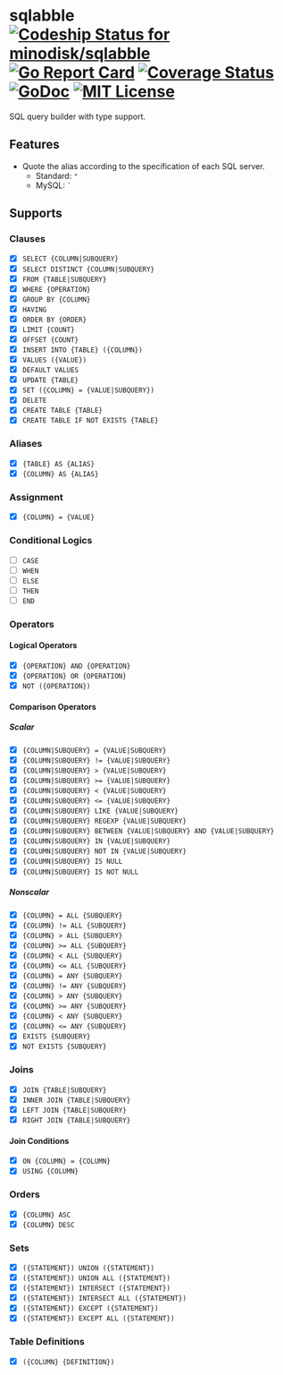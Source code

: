 # sqlabble [ ![Codeship Status for minodisk/sqlabble](https://img.shields.io/codeship/f3642650-d5ab-0134-3d76-0246ca48a45f/master.svg)](https://app.codeship.com/projects/202522) [![Go Report Card](https://goreportcard.com/badge/github.com/minodisk/sqlabble)](https://goreportcard.com/report/github.com/minodisk/sqlabble) [![Coverage Status](https://coveralls.io/repos/github/minodisk/sqlabble/badge.svg?branch=master)](https://coveralls.io/github/minodisk/sqlabble?branch=master) [![GoDoc](https://godoc.org/github.com/minodisk/sqlabble?status.png)](https://godoc.org/github.com/minodisk/sqlabble) [![MIT License](http://img.shields.io/badge/license-MIT-blue.svg?style=flat)](LICENSE)

SQL query builder with type support.

## Features

- Quote the alias according to the specification of each SQL server.
  - Standard: `"`
  - MySQL: `` ` ``

## Supports

### Clauses

- [x] `SELECT {COLUMN|SUBQUERY}`
- [x] `SELECT DISTINCT {COLUMN|SUBQUERY}`
- [x] `FROM {TABLE|SUBQUERY}`
- [x] `WHERE {OPERATION}`
- [x] `GROUP BY {COLUMN}`
- [x] `HAVING`
- [x] `ORDER BY {ORDER}`
- [x] `LIMIT {COUNT}`
- [x] `OFFSET {COUNT}`
- [x] `INSERT INTO {TABLE} ({COLUMN})`
- [x] `VALUES ({VALUE})`
- [x] `DEFAULT VALUES`
- [x] `UPDATE {TABLE}`
- [x] `SET ({COLUMN} = {VALUE|SUBQUERY})`
- [x] `DELETE`
- [x] `CREATE TABLE {TABLE}`
- [x] `CREATE TABLE IF NOT EXISTS {TABLE}`

### Aliases

- [x] `{TABLE} AS {ALIAS}`
- [x] `{COLUMN} AS {ALIAS}`

### Assignment

- [x] `{COLUMN} = {VALUE}`

### Conditional Logics

- [ ] `CASE`
- [ ] `WHEN`
- [ ] `ELSE`
- [ ] `THEN`
- [ ] `END`

### Operators

#### Logical Operators

- [x] `{OPERATION} AND {OPERATION}`
- [x] `{OPERATION} OR {OPERATION}`
- [x] `NOT ({OPERATION})`

#### Comparison Operators

##### Scalar

- [x] `{COLUMN|SUBQUERY} = {VALUE|SUBQUERY}`
- [x] `{COLUMN|SUBQUERY} != {VALUE|SUBQUERY}`
- [x] `{COLUMN|SUBQUERY} > {VALUE|SUBQUERY}`
- [x] `{COLUMN|SUBQUERY} >= {VALUE|SUBQUERY}`
- [x] `{COLUMN|SUBQUERY} < {VALUE|SUBQUERY}`
- [x] `{COLUMN|SUBQUERY} <= {VALUE|SUBQUERY}`
- [x] `{COLUMN|SUBQUERY} LIKE {VALUE|SUBQUERY}`
- [x] `{COLUMN|SUBQUERY} REGEXP {VALUE|SUBQUERY}`
- [x] `{COLUMN|SUBQUERY} BETWEEN {VALUE|SUBQUERY} AND {VALUE|SUBQUERY}`
- [x] `{COLUMN|SUBQUERY} IN {VALUE|SUBQUERY}`
- [x] `{COLUMN|SUBQUERY} NOT IN {VALUE|SUBQUERY}`
- [x] `{COLUMN|SUBQUERY} IS NULL`
- [x] `{COLUMN|SUBQUERY} IS NOT NULL`

##### Nonscalar

- [x] `{COLUMN} = ALL {SUBQUERY}`
- [x] `{COLUMN} != ALL {SUBQUERY}`
- [x] `{COLUMN} > ALL {SUBQUERY}`
- [x] `{COLUMN} >= ALL {SUBQUERY}`
- [x] `{COLUMN} < ALL {SUBQUERY}`
- [x] `{COLUMN} <= ALL {SUBQUERY}`
- [x] `{COLUMN} = ANY {SUBQUERY}`
- [x] `{COLUMN} != ANY {SUBQUERY}`
- [x] `{COLUMN} > ANY {SUBQUERY}`
- [x] `{COLUMN} >= ANY {SUBQUERY}`
- [x] `{COLUMN} < ANY {SUBQUERY}`
- [x] `{COLUMN} <= ANY {SUBQUERY}`
- [x] `EXISTS {SUBQUERY}`
- [x] `NOT EXISTS {SUBQUERY}`

### Joins

- [x] `JOIN {TABLE|SUBQUERY}`
- [x] `INNER JOIN {TABLE|SUBQUERY}`
- [x] `LEFT JOIN {TABLE|SUBQUERY}`
- [x] `RIGHT JOIN {TABLE|SUBQUERY}`

#### Join Conditions

- [x] `ON {COLUMN} = {COLUMN}`
- [x] `USING {COLUMN}`

### Orders

- [x] `{COLUMN} ASC`
- [x] `{COLUMN} DESC`

### Sets

- [x] `({STATEMENT}) UNION ({STATEMENT})`
- [x] `({STATEMENT}) UNION ALL ({STATEMENT})`
- [x] `({STATEMENT}) INTERSECT ({STATEMENT})`
- [x] `({STATEMENT}) INTERSECT ALL ({STATEMENT})`
- [x] `({STATEMENT}) EXCEPT ({STATEMENT})`
- [x] `({STATEMENT}) EXCEPT ALL ({STATEMENT})`

### Table Definitions

- [x] `({COLUMN} {DEFINITION})`
